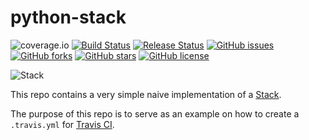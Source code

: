# python-stack
![coverage.io](https://codecov.io/gh/icaoberg/python-stack/branch/master/graph/badge.svg)
[![Build Status](https://travis-ci.org/icaoberg/python-stack.svg?branch=master)](https://travis-ci.org/icaoberg/python-stack)
[![Release Status](https://img.shields.io/badge/release-v0.1-red.svg)](https://github.com/icaoberg/python-stack)
[![GitHub issues](https://img.shields.io/github/issues/icaoberg/python-stack.svg)](https://github.com/icaoberg/python-stack/issues)
[![GitHub forks](https://img.shields.io/github/forks/icaoberg/python-stack.svg)](https://github.com/icaoberg/python-stack/network)
[![GitHub stars](https://img.shields.io/github/stars/icaoberg/python-stack.svg)](https://github.com/icaoberg/python-stack/stargazers)
[![GitHub license](https://img.shields.io/badge/license-GPLv3-blue.svg)](https://www.gnu.org/licenses/quick-guide-gplv3.en.html)

![Stack](https://upload.wikimedia.org/wikipedia/commons/b/b4/Lifo_stack.png)

This repo contains a very simple naive implementation of a [Stack](https://en.wikipedia.org/wiki/Stack_(abstract_data_type)).

The purpose of this repo is to serve as an example on how to create a `.travis.yml` for [Travis CI](https://travis-ci.org/).
